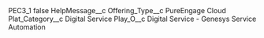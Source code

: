 <?xml version="1.0" encoding="UTF-8"?>
<CustomMetadata xmlns="http://soap.sforce.com/2006/04/metadata" xmlns:xsi="http://www.w3.org/2001/XMLSchema-instance" xmlns:xsd="http://www.w3.org/2001/XMLSchema">
    <label>PEC3_1</label>
    <protected>false</protected>
    <values>
        <field>HelpMessage__c</field>
        <value xsi:nil="true"/>
    </values>
    <values>
        <field>Offering_Type__c</field>
        <value xsi:type="xsd:string">PureEngage Cloud</value>
    </values>
    <values>
        <field>Plat_Category__c</field>
        <value xsi:type="xsd:string">Digital Service</value>
    </values>
    <values>
        <field>Play_O__c</field>
        <value xsi:type="xsd:string">Digital Service - Genesys Service Automation</value>
    </values>
</CustomMetadata>
